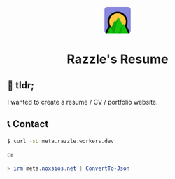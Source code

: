 <p align="center">
  <a href="https://noxsios.net">
    <img alt="logo goes here" src="./src/images/icon.png" width="60" />
  </a>
</p>
<h1 align="center">
  Razzle's Resume
</h1>

## 📜 tldr;

I wanted to create a resume / CV / portfolio website.

## 📞 Contact

```bash
$ curl -sL meta.razzle.workers.dev
```

or

```powershell
> irm meta.noxsios.net | ConvertTo-Json
```



